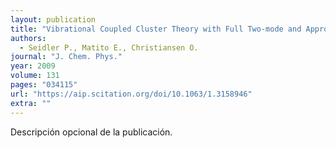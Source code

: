 ```yaml
---
layout: publication
title: "Vibrational Coupled Cluster Theory with Full Two-mode and Approximate Three-mode Couplings"
authors:
  - Seidler P., Matito E., Christiansen O.
journal: "J. Chem. Phys."
year: 2009
volume: 131
pages: "034115"
url: "https://aip.scitation.org/doi/10.1063/1.3158946"
extra: ""
---
```


Descripción opcional de la publicación.
